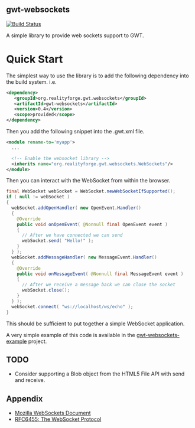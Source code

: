 gwt-websockets
--------------

[![Build Status](https://secure.travis-ci.org/realityforge/gwt-websockets.png?branch=master)](http://travis-ci.org/realityforge/gwt-websockets)

A simple library to provide web sockets support to GWT.

Quick Start
===========

The simplest way to use the library is to add the following dependency
into the build system. i.e.

```xml
<dependency>
   <groupId>org.realityforge.gwt.websockets</groupId>
   <artifactId>gwt-websockets</artifactId>
   <version>0.4</version>
   <scope>provided</scope>
</dependency>
```

Then you add the following snippet into the .gwt.xml file.

```xml
<module rename-to='myapp'>
  ...

  <!-- Enable the websocket library -->
  <inherits name="org.realityforge.gwt.websockets.WebSockets"/>
</module>
```

Then you can interact with the WebSocket from within the browser.

```java
final WebSocket webSocket = WebSocket.newWebSocketIfSupported();
if ( null != webSocket )
{
  webSocket.addOpenHandler( new OpenEvent.Handler()
  {
    @Override
    public void onOpenEvent( @Nonnull final OpenEvent event )
    {
      // After we have connected we can send
      webSocket.send( "Hello!" );
    }
  } );
  webSocket.addMessageHandler( new MessageEvent.Handler()
  {
    @Override
    public void onMessageEvent( @Nonnull final MessageEvent event )
    {
      // After we receive a message back we can close the socket
      webSocket.close();
    }
  } );
  webSocket.connect( "ws://localhost/ws/echo" );
}
```

This should be sufficient to put together a simple WebSocket application.

A very simple example of this code is available in the
[gwt-websockets-example](https://github.com/realityforge/gwt-websockets-example)
project.

TODO
----

* Consider supporting a Blob object from the HTML5 File API with send and receive.

Appendix
--------

* [Mozilla WebSockets Document](https://developer.mozilla.org/en-US/docs/WebSockets)
* [RFC6455: The WebSocket Protocol](http://tools.ietf.org/html/rfc6455)
